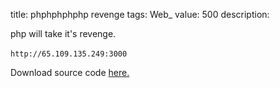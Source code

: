 title: phphphphphp revenge
tags: Web_
value: 500
description: <p>php will take it's revenge.</p>
<p>‍‍‍<code>http://65.109.135.249:3000</code></p>
<p>Download source code <a href="/tasks/php-revenge_2a210375da6a5f3e932ea1ab59e0783d4fabc75f.txz">here.</a></p>
